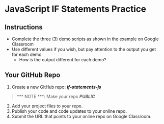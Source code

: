 # JavaScript IF Statements Practice
## Instructions

- Complete the three (3) demo scripts as shown in the example on Google Classroom
- Use different values if you wish, but pay attention to the output you get for each demo
    - How is the output different for each demo?

## Your GitHub Repo

1. Create a new GitHub repo: ***if-statements-js***

>*** NOTE ***: Make your repo ***PUBLIC*** 

2. Add your project files to your repo.
3. Publish your code and code updates to your online repo.
4. Submit the URL that points to your online repo on Google Classroom.

